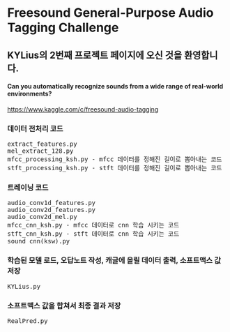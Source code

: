 ﻿# Freesound General-Purpose Audio Tagging Challenge
## KYLius의 2번째 프로젝트 페이지에 오신 것을 환영합니다.
#### Can you automatically recognize sounds from a wide range of real-world environments?
https://www.kaggle.com/c/freesound-audio-tagging


### 데이터 전처리 코드
<pre>
extract_features.py
mel_extract_128.py
mfcc_processing_ksh.py - mfcc 데이터를 정해진 길이로 뽑아내는 코드
stft_processing_ksh.py - stft 데이터를 정해진 길이로 뽑아내는 코드
</pre>

### 트레이닝 코드
<pre>
audio_conv1d_features.py
audio_conv2d_features.py
audio_conv2d_mel.py
mfcc_cnn_ksh.py - mfcc 데이터로 cnn 학습 시키는 코드
stft_cnn_ksh.py - stft 데이터로 cnn 학습 시키는 코드
sound_cnn(ksw).py
</pre>

### 학습된 모델 로드, 오답노트 작성, 캐글에 올릴 데이터 출력, 소프트맥스 값 저장
<pre>
KYLius.py
</pre>

### 소프트맥스 값을 합쳐서 최종 결과 저장
<pre>
RealPred.py
</pre>